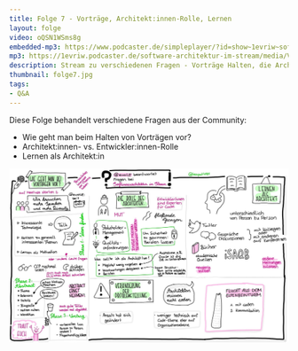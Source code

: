 ```yaml
---
title: Folge 7 - Vorträge, Architekt:innen-Rolle, Lernen
layout: folge
video: oQSN1WSms8g
embedded-mp3: https://www.podcaster.de/simpleplayer/?id=show~1evriw~software-architektur-im-stream~pod-5faba3ffab1ce158439755&v=1605085002
mp3: https://1evriw.podcaster.de/software-architektur-im-stream/media/VortraegeArchitektinRolleLernen.mp3
description: Stream zu verschiedenen Fragen - Vorträge Halten, die Architekt:innen-Rolle vs. die Entwickler:innen-Rolle, Lernen als Architekt
thumbnail: folge7.jpg
tags:
- Q&A
---
```


Diese Folge behandelt verschiedene Fragen aus der Community:

* Wie geht man beim Halten von Vorträgen vor?
* Architekt:innen- vs. Entwickler:innen-Rolle
* Lernen als Architekt:in

![Sketchnote](/sketchnotes/folge7.jpg "Sketchnote")
